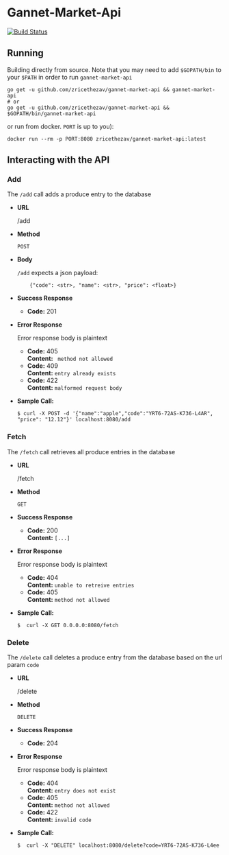 # Gannet-Market-Api 
[![Build Status](https://travis-ci.com/zricethezav/gannet-market-api.svg?token=jodtRDHhASisqMJ3vY7y&branch=master)](https://travis-ci.com/zricethezav/gannet-market-api)
## Running 
Building directly from source. Note that you may need to add `$GOPATH/bin` to your `$PATH` in order to
run `gannet-market-api`  
```
go get -u github.com/zricethezav/gannet-market-api && gannet-market-api
# or 
go get -u github.com/zricethezav/gannet-market-api && $GOPATH/bin/gannet-market-api
```
or run from docker. `PORT` is up to you):
```
docker run --rm -p PORT:8080 zricethezav/gannet-market-api:latest
```

## Interacting with the API
### Add
The `/add` call adds a produce entry to the database
* **URL**

    /add

* **Method**
    
    `POST`

* **Body**
    
    `/add` expects a json payload:
    ```
        {"code": <str>, "name": <str>, "price": <float>}
    ```
* **Success Response**
    * **Code:** 201 <br />

* **Error Response**

    Error response body is plaintext
    * **Code:** 405 <br />
      **Content:** ` method not allowed`
    * **Code:** 409 <br />
      **Content:** `entry already exists`
    * **Code:** 422 <br />
      **Content:** `malformed request body`

* **Sample Call:**
    ```
    $ curl -X POST -d '{"name":"apple","code":"YRT6-72AS-K736-L4AR", "price": "12.12"}' localhost:8080/add
    ```
    

### Fetch
The `/fetch` call retrieves all produce entries in the database
* **URL**

    /fetch

* **Method**
    
    `GET`

* **Success Response**
    * **Code:** 200 <br />
      **Content:** `[...]`

* **Error Response**

    Error response body is plaintext
    * **Code:** 404 <br />
      **Content:** `unable to retreive entries`
    * **Code:** 405 <br />
      **Content:** `method not allowed`

* **Sample Call:**
    ```
    $  curl -X GET 0.0.0.0:8080/fetch
    ```

### Delete 
The `/delete` call deletes a produce entry from the database based on the url param `code` 
* **URL**

    /delete

* **Method**
    
    `DELETE`

* **Success Response**
    * **Code:** 204 

* **Error Response**

    Error response body is plaintext
    * **Code:** 404 <br />
      **Content:** `entry does not exist`
    * **Code:** 405 <br />
      **Content:** `method not allowed`
    * **Code:** 422 <br />
      **Content:** `invalid code`

* **Sample Call:**
    ```
    $  curl -X "DELETE" localhost:8080/delete?code=YRT6-72AS-K736-L4ee
    ```

